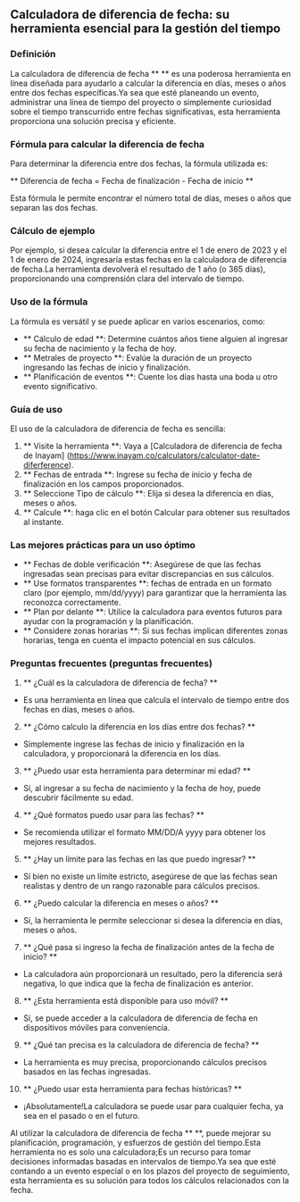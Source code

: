 ## Calculadora de diferencia de fecha: su herramienta esencial para la gestión del tiempo

### Definición
La calculadora de diferencia de fecha ** ** es una poderosa herramienta en línea diseñada para ayudarlo a calcular la diferencia en días, meses o años entre dos fechas específicas.Ya sea que esté planeando un evento, administrar una línea de tiempo del proyecto o simplemente curiosidad sobre el tiempo transcurrido entre fechas significativas, esta herramienta proporciona una solución precisa y eficiente.

### Fórmula para calcular la diferencia de fecha
Para determinar la diferencia entre dos fechas, la fórmula utilizada es:

** Diferencia de fecha = Fecha de finalización - Fecha de inicio **

Esta fórmula le permite encontrar el número total de días, meses o años que separan las dos fechas.

### Cálculo de ejemplo
Por ejemplo, si desea calcular la diferencia entre el 1 de enero de 2023 y el 1 de enero de 2024, ingresaría estas fechas en la calculadora de diferencia de fecha.La herramienta devolverá el resultado de 1 año (o 365 días), proporcionando una comprensión clara del intervalo de tiempo.

### Uso de la fórmula
La fórmula es versátil y se puede aplicar en varios escenarios, como:
- ** Cálculo de edad **: Determine cuántos años tiene alguien al ingresar su fecha de nacimiento y la fecha de hoy.
- ** Metrales de proyecto **: Evalúe la duración de un proyecto ingresando las fechas de inicio y finalización.
- ** Planificación de eventos **: Cuente los días hasta una boda u otro evento significativo.

### Guía de uso
El uso de la calculadora de diferencia de fecha es sencilla:
1. ** Visite la herramienta **: Vaya a [Calculadora de diferencia de fecha de Inayam] (https://www.inayam.co/calculators/calculator-date-diferference).
2. ** Fechas de entrada **: Ingrese su fecha de inicio y fecha de finalización en los campos proporcionados.
3. ** Seleccione Tipo de cálculo **: Elija si desea la diferencia en días, meses o años.
4. ** Calcule **: haga clic en el botón Calcular para obtener sus resultados al instante.

### Las mejores prácticas para un uso óptimo
- ** Fechas de doble verificación **: Asegúrese de que las fechas ingresadas sean precisas para evitar discrepancias en sus cálculos.
- ** Use formatos transparentes **: fechas de entrada en un formato claro (por ejemplo, mm/dd/yyyy) para garantizar que la herramienta las reconozca correctamente.
- ** Plan por delante **: Utilice la calculadora para eventos futuros para ayudar con la programación y la planificación.
- ** Considere zonas horarias **: Si sus fechas implican diferentes zonas horarias, tenga en cuenta el impacto potencial en sus cálculos.

### Preguntas frecuentes (preguntas frecuentes)

1. ** ¿Cuál es la calculadora de diferencia de fecha? **
- Es una herramienta en línea que calcula el intervalo de tiempo entre dos fechas en días, meses o años.

2. ** ¿Cómo calculo la diferencia en los días entre dos fechas? **
- Simplemente ingrese las fechas de inicio y finalización en la calculadora, y proporcionará la diferencia en los días.

3. ** ¿Puedo usar esta herramienta para determinar mi edad? **
- Sí, al ingresar a su fecha de nacimiento y la fecha de hoy, puede descubrir fácilmente su edad.

4. ** ¿Qué formatos puedo usar para las fechas? **
- Se recomienda utilizar el formato MM/DD/A yyyy para obtener los mejores resultados.

5. ** ¿Hay un límite para las fechas en las que puedo ingresar? **
- Si bien no existe un límite estricto, asegúrese de que las fechas sean realistas y dentro de un rango razonable para cálculos precisos.

6. ** ¿Puedo calcular la diferencia en meses o años? **
- Sí, la herramienta le permite seleccionar si desea la diferencia en días, meses o años.

7. ** ¿Qué pasa si ingreso la fecha de finalización antes de la fecha de inicio? **
- La calculadora aún proporcionará un resultado, pero la diferencia será negativa, lo que indica que la fecha de finalización es anterior.

8. ** ¿Esta herramienta está disponible para uso móvil? **
- Sí, se puede acceder a la calculadora de diferencia de fecha en dispositivos móviles para conveniencia.

9. ** ¿Qué tan precisa es la calculadora de diferencia de fecha? **
- La herramienta es muy precisa, proporcionando cálculos precisos basados ​​en las fechas ingresadas.

10. ** ¿Puedo usar esta herramienta para fechas históricas? **
- ¡Absolutamente!La calculadora se puede usar para cualquier fecha, ya sea en el pasado o en el futuro.

Al utilizar la calculadora de diferencia de fecha ** **, puede mejorar su planificación, programación, y esfuerzos de gestión del tiempo.Esta herramienta no es solo una calculadora;Es un recurso para tomar decisiones informadas basadas en intervalos de tiempo.Ya sea que esté contando a un evento especial o en los plazos del proyecto de seguimiento, esta herramienta es su solución para todos los cálculos relacionados con la fecha.